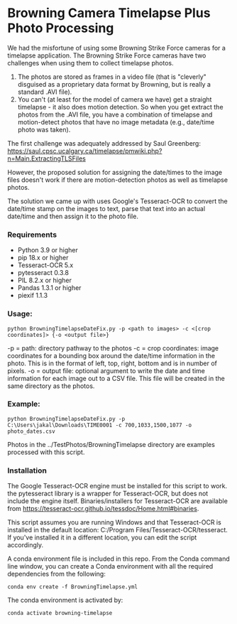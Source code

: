# Browning Camera Timelapse Plus Photo Processing
We had the misfortune of using some Browning Strike Force cameras for a timelapse application. The Browning Strike Force cameras have two challenges when using them to collect timelapse photos.
1. The photos are stored as frames in a video file (that is "cleverly" disguised as a proprietary data format by Browning, but is really a standard .AVI file).
2. You can't (at least for the model of camera we have) get a straight timelapse - it also does motion detection. So when you get extract the photos from the .AVI file, you have a combination of timelapse and motion-detect photos that have no image metadata (e.g., date/time photo was taken).

The first challenge was adequately addressed by Saul Greenberg: https://saul.cpsc.ucalgary.ca/timelapse/pmwiki.php?n=Main.ExtractingTLSFiles

However, the proposed solution for assigning the date/times to the image files doesn't work if there are motion-detection photos as well as timelapse photos.

The solution we came up with uses Google's Tesseract-OCR to convert the date/time stamp on the images to text, parse that text into an actual date/time and then assign it to the photo file.

### Requirements
 - Python 3.9 or higher
 - pip 18.x or higher
 - Tesseract-OCR 5.x
 - pytesseract 0.3.8
 - PIL 8.2.x or higher
 - Pandas 1.3.1 or higher
 - piexif 1.1.3

### Usage:
`python BrowningTimelapseDateFix.py -p <path to images> -c <[crop coordinates]> {-o <output file>}`

-p = path: directory pathway to the photos
-c = crop coordinates: image coordinates for a bounding box around the date/time information in the photo. This is in the format of left, top, right, bottom and is in number of pixels.
-o = output file: optional argument to write the date and time information for each image out to a CSV file. This file will be created in the same directory as the photos.

### Example:
`python BrowningTimelapseDateFix.py -p C:\Users\jakal\Downloads\TIME0001 -c 700,1033,1500,1077 -o photo_dates.csv`

Photos in the ../TestPhotos/BrowningTimelapse directory are examples processed with this script.

### Installation
The Google Tesseract-OCR engine must be installed for this script to work. the pytesseract library is a wrapper for Tesseract-OCR, but does not include the engine itself. Binaries/installers for Tesseract-OCR are available from https://tesseract-ocr.github.io/tessdoc/Home.html#binaries.

This script assumes you are running Windows and that Tesseract-OCR is installed in the default location: C:/Program Files/Tesseract-OCR/tesseract. If you've installed it in a different location, you can edit the script accordingly.

A conda environment file is included in this repo. From the Conda command line window, you can create a Conda environment with all the required dependencies from the following:

`conda env create -f BrowningTimelapse.yml`

The conda environment is activated by:

`conda activate browning-timelapse`
